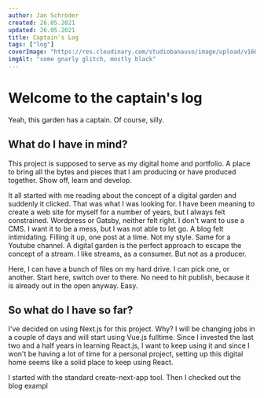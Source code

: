 ```yaml
---
author: Jan Schröder
created: 26.05.2021
updated: 26.05.2021
title: Captain's Log
tags: ["log"]
coverImage: "https://res.cloudinary.com/studiobanauso/image/upload/v1604441646/devtoarticleheader/20160125134908_glitch.jpg"
imgAlt: "some gnarly glitch, mostly black"
---
```


# Welcome to the captain's log

Yeah, this garden has a captain. Of course, silly.

## What do I have in mind?

This project is supposed to serve as my digital home and portfolio. A place to bring all the bytes and pieces that I am producing or have produced together. Show off, learn and develop.

It all started with me reading about the concept of a digital garden and suddenly it clicked. That was what I was looking for. I have been meaning to create a web site for myself for a number of years, but I always felt constrained. Wordpress or Gatsby, neither felt right. I don't want to use a CMS. I want it to be a mess, but I was not able to let go. A blog felt intimidating. Filling it up, one post at a time. Not my style. Same for a Youtube channel. A digital garden is the perfect approach to escape the concept of a stream. I like streams, as a consumer. But not as a producer.

Here, I can have a bunch of files on my hard drive. I can pick one, or another. Start here, switch over to there. No need to hit publish, because it is already out in the open anyway. Easy.

## So what do I have so far?

I've decided on using Next.js for this project. Why? I will be changing jobs in a couple of days and will start using Vue.js fulltime. Since I invested the last two and a half years in learning React.js, I want to keep using it and since I won't be having a lot of time for a personal project, setting up this digital home seems like a solid place to keep using React.

I started with the standard create-next-app tool. Then I checked out the blog exampl
